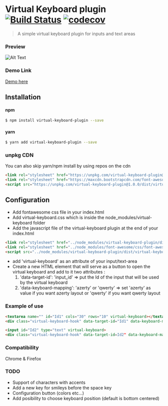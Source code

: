 # Virtual Keyboard plugin [![Build Status](https://travis-ci.org/stephen31/virtual-keyboard-plugin.svg?branch=master)](https://travis-ci.org/stephen31/virtual-keyboard-plugin) [![codecov](https://codecov.io/gh/stephen31/virtual-keyboard-plugin/branch/master/graph/badge.svg)](https://codecov.io/gh/stephen31/virtual-keyboard-plugin)

> A simple virtual keyboard plugin for inputs and text areas

### Preview 

![Alt Text](https://media.giphy.com/media/3osBLcxrlQ9ZO3Mf6w/giphy.gif)

### Demo Link

[Demo here](https://stephen31.github.io/virtual-keyboard-plugin/public/)

## Installation

#### npm

```bash
$ npm install virtual-keyboard-plugin --save
```

#### yarn
```bash
$ yarn add virtual-keyboard-plugin --save
```

### unpkg CDN
 You can also skip yarn/npm install by using repos on the cdn 

```html
<link rel="stylesheet" href="https://unpkg.com/virtual-keyboard-plugin@1.0.0/dist/virtual-keyboard.css">
<link rel="stylesheet" href="https://maxcdn.bootstrapcdn.com/font-awesome/4.7.0/css/font-awesome.min.css">
<script src="https://unpkg.com/virtual-keyboard-plugin@1.0.0/dist/virtual-keyboard.min.js"></script>
```

## Configuration
* Add fontawesome css file in your index.html  
* Add virtual-keyboard.css which is inside the node_modules/virtual-keyboard folder
* Add the javascript file of the virtual-keyboard plugin at the end of your index.html

```html
<link rel="stylesheet" href="../node_modules/virtual-keyboard-plugin/dist/virtual-keyboard.css">
<link rel="stylesheet" href="../node_modules/font-awesome/css/font-awesome.min.css">
<script src="../node_modules/virtual-keyboard-plugin/dist/virtual-keyboard.js"></script>
```
* add 'virtual-keyboard' as an attribute of your input/text-area
* Create a new HTML element that will serve as a button to open the virtual keyboard and add to it two attributes :
  1. 'data-target-id': 'input_id'   => put the Id of the input that will be used by the virtual keyboard
  2. 'data-keyboard-mapping': 'azerty' or 'qwerty'  => set 'azerty' as value if you want azerty layout or 'qwerty' if you want qwerty layout

 ### Example of use
```html
<textarea name="" id="Id1" cols="30" rows="10" virtual-keyboard></textarea>
<div class="virtual-keyboard-hook" data-target-id="Id1" data-keyboard-mapping="qwerty"><i class="fa fa-keyboard-o" aria-hidden="true"></i></div>
```
```html
<input id="Id2" type="text" virtual-keyboard>
<div class="virtual-keyboard-hook" data-target-id=Id2" data-keyboard-mapping="azerty"><i class="fa fa-keyboard-o" aria-hidden="true"></i></div>
````
### Compatibility

 Chrome & Firefox
### TODO

* Support of characters with accents
* Add a new key for smileys before the space key
* Configuration button (colors etc...)
* Add posibility to choose keyboard position (default is bottom centered)
